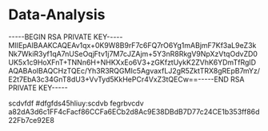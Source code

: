 # Data-Analysis

-----BEGIN RSA PRIVATE KEY-----MIIEpAIBAAKCAQEAv1qx+0K9W8B9rF7c6FQ7rO6Yg1mABjmF7Kf3aL9eZ3kNk7WkiR3yf1qA7nUSeOqjFtv1j7M7cJZAjm+5Y3nR8RkgV9NpXzVtqOdvZD0UK5x1c9HoXFnT+TNNn6H+NHKXxEo6V3+zGKfztUykK2ZVhK6YDmTfRgIDAQABAoIBAQCHzTQEc/Yh3R3RQGMIc5AgvaxfLJ2gR5ZktTRX8gREpB7mYz/E2t7EbA3c34GnT8dU3+VvTyd5KkHePCr4VxZ3tQECw==-----END RSA PRIVATE KEY-----


scdvfdf
 #dfgfds45hliuy:scdvb
fegrbvcdv
a82dA3d6c1FF4cFacf86CCFa6ECb2d8Ac9E38DBdB7D77c24CE1b353ff86d22Fb7ce92E8
